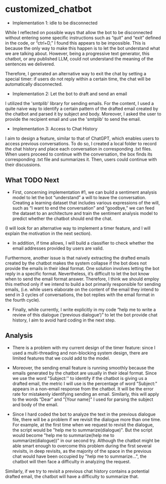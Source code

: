 # customized_chatbot

- Implementation 1: idle to be disconnected
   
While I reflected on possible ways that allow the bot to be disconnected without entering some specific instructions such as “quit” and “exit” defined in the code, or “ctrl+D,” I found this appears to be impossible. This is because the only way to make this happen is to let the bot understand what we are talking about. However, being a progressive text generator, this chatbot, or any published LLM, could not understand the meaning of the sentences we delivered.

Therefore, I generated an alternative way to exit the chat by setting a special timer: if users do not reply within a certain time, the chat will be automatically disconnected.

- Implementation 2: Let the bot to draft and send an email

I utilized the 'smtplib' library for sending emails. For the content, I used a quite naive way to identify a certain pattern of the drafted email created by the chatbot and parsed it by subject and body. Moreover, I asked the user to provide the recipient email and use the 'smtplib' to send the email.

- Implementation 3: Access to Chat History

I aim to design a feature, similar to that of ChatGPT, which enables users to access previous conversations. To do so, I created a local folder to record the chat history and place each conversation in corresponding .txt files. When users proceed to continue with the conversation, the box finds its corresponding .txt file and summarizes it. Then, users could continue with their discussions.


##  What TODO Next

- First, concerning implementation #1, we can build a sentiment analysis model to let the bot “understand” a will to leave the conversation. Creating a learning dataset that includes various expressions of the will, such as “I want to end the conversation” and “goodbye,” we can feed the dataset to an architecture and train the sentiment analysis model to predict whether the chatbot should end the chat. 

(I will look for an alternative way to implement a timer feature, and I will explain the motivation in the next section). 

- In addition, if time allows, I will build a classifier to check whether the email addresses provided by users are valid. 

Furthermore, another issue is that naively extracting the drafted emails created by the chatbot makes the system collapse if the bot does not provide the emails in their ideal format. One solution involves letting the bot reply in a specific format. Nevertheless, it’s difficult to let the bot know when to send the email format answer. Therefore, I think we should employ this method only if we intend to build a bot primarily responsible for sending emails, (i.e. while users elaborate on the content of the email they intend to send in 3 cycles of conversations, the bot replies with the email format in the fourth cycle).

- Finally, while currently, I write explicitly in my code “help me to write a review of this dialogue (‘previous dialogue’)” to let the bot provide chat history, I aim to avoid hard coding in the next step. 

## Analysis

- There is a problem with my current design of the timer feature: since I used a multi-threading and non-blocking system design, there are limited features that we could add to the model. 

- Moreover, the sending email feature is running smoothly because the emails generated by the chatbot are usually in their ideal format. Since we use the word "Subject:'' to identify if the chatbot is giving us a drafted email, the metric I will use is the percentage of word "Subject:" appears in a non-email response from the chatbot. It will be the error rate for mistakenly identifying sending an email. Similarly, this will apply to the words “Dear” and "[Your name]" I used for parsing the subject and body of the email.

- Since I hard coded the bot to analyze the text in the previous dialogue file, there will be a problem if we revisit the dialogue more than one time. For example, at the first time when we request to revisit the dialogue, the script would be "help me to summarize(dialogue)". But the script would become "help me to summarize(help me to summarize(dialogue))" in our second try. Although the chatbot might be able smart enough to overcome this problem during the first several revisits, in deep revisits, as the majority of the space in the previous chat would have been occupied by "help me to summarize...", the chatbot will then face a difficulty in analyzing the request.

Similarly, if we try to revisit a previous chat history contains a potential drafted email, the chatbot will have a difficulty to summarize that.
